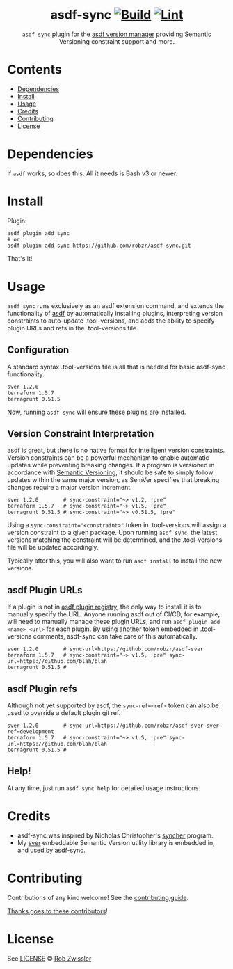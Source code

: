 <div align="center">

# asdf-sync [![Build](https://github.com/robzr/asdf-sync/actions/workflows/build.yml/badge.svg)](https://github.com/robzr/asdf-sync/actions/workflows/build.yml) [![Lint](https://github.com/robzr/asdf-sync/actions/workflows/lint.yml/badge.svg)](https://github.com/robzr/asdf-sync/actions/workflows/lint.yml)

`asdf sync` plugin for the [asdf version manager](https://asdf-vm.com) providing Semantic Versioning constraint support and more.

</div>

# Contents

- [Dependencies](#dependencies)
- [Install](#install)
- [Usage](#usage)
- [Credits](#credits)
- [Contributing](#contributing)
- [License](#license)

# Dependencies

If `asdf` works, so does this. All it needs is Bash v3 or newer.

# Install

Plugin:

```shell
asdf plugin add sync
# or
asdf plugin add sync https://github.com/robzr/asdf-sync.git
```

That's it!

# Usage

`asdf sync` runs exclusively as an asdf extension command, and extends the
functionality of [asdf](https://github.com/asdf-vm/asdf) by automatically
installing plugins, interpreting version constraints to auto-update 
.tool-versions, and adds the ability to specify plugin URLs and refs in
the .tool-versions file.

## Configuration

A standard syntax .tool-versions file is all that is needed for basic asdf-sync
functionality.
```
sver 1.2.0
terraform 1.5.7
terragrunt 0.51.5
```
Now, running `asdf sync` will ensure these plugins are installed.

## Version Constraint Interpretation

asdf is great, but there is no native format for intelligent version constraints.
Version constraints can be a powerful mechanism to enable automatic updates while
preventing breaking changes. If a program is versioned in accordance with
[Semantic Versioning](https://semver.org), it should be safe to simply follow
updates within the same major version, as SemVer specifies that breaking changes
require a major version increment.
```
sver 1.2.0        # sync-constraint="~> v1.2, !pre"
terraform 1.5.7   # sync-constraint="~> v1.5, !pre"
terragrunt 0.51.5 # sync-constraint="~> v0.51.5, !pre"
```
Using a `sync-constraint="<constraint>"` token in .tool-versions will assign a
version constraint to a given package. Upon running `asdf sync`, the latest
versions matching the constraint will be determined, and the .tool-versions file
will be updated accordingly.

Typically after this, you will also want to run `asdf install` to install the new
versions.

## asdf Plugin URLs

If a plugin is not in [asdf plugin registry](https://github.com/asdf-vm/asdf-plugins),
the only way to install it is to manually specify the URL. Anyone running asdf
out of CI/CD, for example, will need to manually manage these plugin URLs,
and run `asdf plugin add <name> <url>` for each plugin. By using another token
embedded in .tool-versions comments, asdf-sync can take care of this
automatically.
```
sver 1.2.0        # sync-url=https://github.com/robzr/asdf-sver
terraform 1.5.7   # sync-constraint="~> v1.5, !pre" sync-url=https://github.com/blah/blah
terragrunt 0.51.5 # 
```

## asdf Plugin refs

Although not yet supported by asdf, the `sync-ref=<ref>` token can also be
used to override a default plugin git ref.
```
sver 1.2.0        # sync-url=https://github.com/robzr/asdf-sver sver-ref=development
terraform 1.5.7   # sync-constraint="~> v1.5, !pre" sync-url=https://github.com/blah/blah
terragrunt 0.51.5 # 
```

## Help!

At any time, just run `asdf sync help` for detailed usage instructions.

# Credits

- asdf-sync was inspired by Nicholas Christopher's
[syncher](https://github.com/nwillc/syncher/tree/master) program.
- My [sver](https://github.com/robzr/sver) embeddable Semantic Version utility
library is embedded in, and used by asdf-sync.

# Contributing

Contributions of any kind welcome! See the [contributing guide](contributing.md).

[Thanks goes to these contributors](https://github.com/robzr/asdf-sync/graphs/contributors)!

# License

See [LICENSE](LICENSE) © [Rob Zwissler](https://github.com/robzr/)
